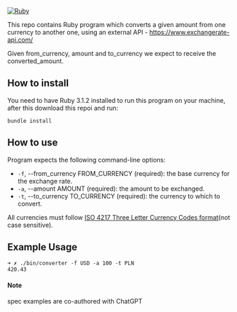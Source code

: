 [![Ruby](https://img.shields.io/badge/ruby-3.1.2-brightgreen.svg)](https://www.ruby-lang.org/en/news/2022/04/12/ruby-3-1-2-released/)

This repo contains Ruby program which converts a given amount from one currency to another one, using an
external API - https://www.exchangerate-api.com/

Given from_currency, amount and to_currency we expect to receive the converted_amount.
## How to install
You need to have Ruby 3.1.2 installed to run this program on your machine, after this download this repoi and run:

 `bundle install`
## How to use
Program expects the following command-line options:

- `-f`, --from_currency FROM_CURRENCY (required): the base currency for the exchange rate.
- `-a`, --amount AMOUNT (required): the amount to be exchanged.
- `-t`, --to_currency TO_CURRENCY (required): the currency to which to convert.

All currencies must follow [ISO 4217 Three Letter Currency Codes format](https://www.exchangerate-api.com/docs/supported-currencies)(not case sensitive).

## Example Usage
```
➜ ✗ ./bin/converter -f USD -a 100 -t PLN
420.43
```

#### Note
spec examples are co-authored with ChatGPT
